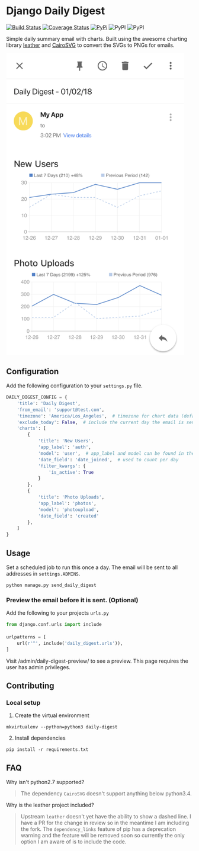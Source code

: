 # Django Daily Digest

[![Build Status](https://travis-ci.org/nickromano/daily-digest.svg?branch=master)](https://travis-ci.org/nickromano/daily-digest)
[![Coverage Status](https://coveralls.io/repos/github/nickromano/daily-digest/badge.svg?branch=master)](https://coveralls.io/github/nickromano/daily-digest?branch=master)
[![PyPi](https://img.shields.io/pypi/v/daily-digest.svg)](https://pypi.python.org/pypi/daily-digest)
![PyPI](https://img.shields.io/pypi/pyversions/daily-digest.svg)
![PyPI](https://img.shields.io/pypi/l/daily-digest.svg)

Simple daily summary email with charts. Built using the awesome charting library [leather](https://github.com/wireservice/leather) and [CairoSVG](http://cairosvg.org/) to convert the SVGs to PNGs for emails.

<img src="docs/example.png" width="480" alt="Email Example">

## Configuration

Add the following configuration to your `settings.py` file.
```py
DAILY_DIGEST_CONFIG = {
    'title': 'Daily Digest',
    'from_email': 'support@test.com',
    'timezone': 'America/Los_Angeles',  # timezone for chart data (default UTC)
    'exclude_today': False,  # include the current day the email is sent in the chart (default False)
    'charts': [
        {
            'title': 'New Users',
            'app_label': 'auth',
            'model': 'user',  # app_label and model can be found in the django_content_type table
            'date_field': 'date_joined',  # used to count per day
            'filter_kwargs': {
                'is_active': True
            }
        },
        {
            'title': 'Photo Uploads',
            'app_label': 'photos',
            'model': 'photoupload',
            'date_field': 'created'
        },
    ]
}
```

## Usage

Set a scheduled job to run this once a day.  The email will be sent to all addresses in `settings.ADMINS`.
```
python manage.py send_daily_digest
```

### Preview the email before it is sent. (Optional)

Add the following to your projects `urls.py`

```py
from django.conf.urls import include

urlpatterns = [
    url(r'^', include('daily_digest.urls')),
]
```

Visit /admin/daily-digest-preview/ to see a preview. This page requires the user has admin privileges.

## Contributing

### Local setup

1. Create the virtual environment

```
mkvirtualenv --python=python3 daily-digest
```

2. Install dependencies

```
pip install -r requirements.txt
```

## FAQ

Why isn't python2.7 supported?

> The dependency `CairoSVG` doesn't support anything below python3.4.

Why is the leather project included?

> Upstream `leather` doesn't yet have the ability to show a dashed line. I have a PR for the change in review so in the meantime I am including the fork. The `dependency_links` feature of pip has a deprecation warning and the feature will be removed soon so currently the only option I am aware of is to include the code.
